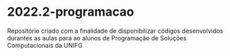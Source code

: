 # 2022.2-programacao
 Repositório criado com a finalidade de disponibilizar códigos desenvolvidos durantes as aulas para ao alunos de Programação de Soluções Computacionais da UNIFG 
